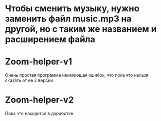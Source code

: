 # Чтобы сменить музыку, нужно заменить файл music.mp3 на другой, но с таким же названием и расширением файла
# Zoom-helper-v1
Очень простая программа неимеющая ошибок, что пока что нельзя сказать от ее 2 версии
# Zoom-helper-v2
Пока что находится в доработке
